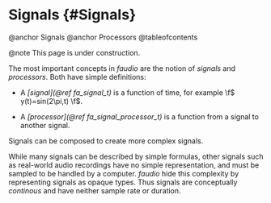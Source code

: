 
# Signals {#Signals}

@anchor Signals
@anchor Processors
@tableofcontents

@note
    This page is under construction.

The most important concepts in *faudio* are the notion of *signals* and
*processors*. Both have simple definitions:

* A <em>[signal](@ref fa_signal_t)</em> is a function of time, for example 
  \f$ y(t)=sin(2\pi\,t) \f$.

* A <em>[processor](@ref fa_signal_processor_t)</em> is a function from a signal
  to another signal.

Signals can be composed to create more complex signals.

While many signals can be described by simple formulas, other signals such as real-world
audio recordings have no simple representation, and must be sampled to be handled by a
computer. *faudio* hide this complexity by representing signals as opaque types. Thus signals
are conceptually *continous* and have neither sample rate or duration.


<!--
# Audio types {#SignalTypes}

Each signal has an associated *audio type*, describing the range of the
time function. Audio types are grouped into *simple*, *compound* and *special*.
For the runtime representation of audio types, see [this module](@ref DoremirType).

## Simple types {#Simple}

The *simple* audio types represent the amplitude range of the signal. They can be
grouped into *fixed-point* and *floating-point* types. As expected, the Audio
Engine processes fixed point data using modulo arithmetic, and floating-point data
types using floating-point arithmetic.

### Fixed-point types {#Int}

Type  | Description
------|------------------------------------------------------------------------
`i8`  | A 8-bit fixed-point number, range from \f$0\f$ to \f$2^{8}  - 1\f$
`i16` | A 16-bit fixed-point number, range from \f$0\f$ to \f$2^{16} - 1\f$
`i32` | A 32-bit fixed-point number, range from \f$0\f$ to \f$2^{32} - 1\f$
`i64` | A 64-bit fixed-point number, range from \f$0\f$ to \f$2^{64} - 1\f$

### Floating-point types {#Float}

Type  | Description
------|------------------------------------------------------------------------
`f32` | A 32-bit floating-point number, usually ranging from \f$-1\f$ to \f$1\f$
`f64` | A 64-bit floating-point number, usually ranging from \f$-1\f$ to \f$1\f$


## Compound types {#Compound}

The *compound* audio types are created by the combination of (simple or compound) audio 
types, written as follows.

Type            | Description
----------------|-----------------------------
`()`            | Unit type
`(a, a)`        | Pair of \f$a\f$ and \f$b\f$
`[a x N]`       | Vector of \f$a\f$
`{a}`           | Frame of \f$a\f$


### Pairs {#Pairs}

Pairs represent multichannel audio of possibly different types. For example, a
signal of 2 channels of 32-bit floating point audio would have the type `(f32,f32)`.

More complex channel configurations can be constructed by nested pairs. For example
a a three-channel stream could be represented as `(a,(b,c))`. Note that by
convention, nested pairs associate to the right.

### Vectors {#Vectors}

Vectors represent multichannel audio of a single type. The vector type `[a x 1]` is
equivalent to `a`, and `[a x N]` is equivalent to `(a,[a x N-1])`. For example, a signal
of 10 channels of 32-bit floating point audio would have the type `[f32 x 10]`.

Vectors can also be used to represent resampled audio. For example, an upsampling
processor might take a signal of type `{f32}` as input, and return a signal of type
`[{f32} x 2]` as output, meaning that the output have twice the amount of samples
as the input. A downsampling processor might in turn take an input of type `[{f32}
x 2]` and output a signal of type `{f32}`. This makes it possible to describe
the density of information in and audio signal without having to describe how it
is represented. 

Vectors and pairs can be used together to represent different kinds of interleaved
samples. For example `[(f32,f32) x 1024]` means a sequence of 1024 pairs of
samples, while `([f32 x 1024],[f32 x 1024])` means a pair of sequences of 1024
samples.

### Frames {#Frames}

Frames are special vectors of an unspecified length. The actual amount of samples
in a frame is determined at runtime and may vary during a single audio session. The
*buffer size* of an audio stream is the maximum length of a frame, and is typically
a multiple of two.

Frames make it possible to embed audio and control rate streams in a single signal.
For example the type of a low-frequency oscillator could be `f32 ~> {f32}` where
the input type changes every frame instead of every sample.


## Special types {#Special}

The *special* types are the types of signals and processors, written as follows.

Type            | Description
----------------|-----------------------------
`~a`            | signal of \f$a\f$
`a ~> b`        | processor from \f$a\f$ to \f$b\f$




# Using signals {#id10569}

TODO

## Creating signals {#id16916}

### Signals from numbers {#id19230}

Numbers can be converted to signals using @ref fa_signal_constant. The
resulting signal is a constant function that ignores the incoming time.

\f$
    y(t) = c
\f$

### Signals from events {#id11324}

Events can be converted to signals using @ref fa_signal_value. Each occurence
will update the given signal to the incoming value.

### Signals from buffers {#id13431}

TODO

### Signals from devices {#id1298921}

TODO

## Modifying signals {#id29154}

### Unary operators {#id6220}

TODO

### Binary operators {#id13489}

TODO

### Applying processors to signals {#id4828}

TODO

## Delayed signals {#id15466}

### The time signal {#id29844}

TODO

### Simple delays {#id29841}

TODO

### Recursive delay {#id4345}

TODO

## Working with routing {#id19230}

TODO




# Using processors {#id6587}

## Creating processors {#id3674123}

### Identity processor {#id2712183}

### Constant processor {#id223183}

### Split processor {#id314133}

@image html  dsp_split.png "A processor"
@image latex dsp_split.pdf "A processor" width=0.6\textwidth

### Unary processors {#id61221230}

TODO
@image html  dsp_unary.png "A processor"
@image latex dsp_unary.pdf "A processor" width=0.6\textwidth

### Binary processors {#id14512489}

@image html  dsp_binary.png "A processor"
@image latex dsp_binary.pdf "A processor" width=0.6\textwidth



## Modifying processors {#id19739}

### Sequential composition {#id4287}

Sequential processors.

@image html  dsp_seq.png "A processor"
@image latex dsp_seq.pdf "A processor" width=0.8\textwidth

### Parallel composition {#id12464}

Sequential processors.

@image html  dsp_par.png "A processor"
@image latex dsp_par.pdf "A processor" width=0.6\textwidth

### Recursive composition {#id19712333}

Recursive processors.

@image html  dsp_loop.png "A processor"
@image latex dsp_loop.pdf "A processor" width=0.6\textwidth


## External processors {#id25821265}


### FluidSynth {#id17205}

TODO

### Audio Units {#id8544}

TODO

### VST {#id792}

TODO


-->




